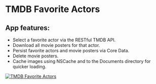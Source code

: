 # TMDB Favorite Actors

## App features:

- Select a favorite actor via the RESTful TMDB API.
- Download all movie posters for that actor.
- Persist favorite actors and movie posters via Core Data.
- Delete movie posters. 
- Cache images using NSCache and to the Documents directory for quicker loading.


[![TMDB Favorite Actors](https://j.gifs.com/ADAv8B.gif)](https://youtu.be/yKm06_ZjYnk)